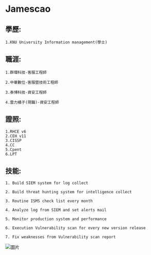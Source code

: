 Jamescao
===
學歷:
---
    
    1.KNU University Information management(學士)

職涯:
---
    1.群環科技-客服工程師

    2.中華數位-客服暨技術工程師

    3.泰博科技-資安工程師

    4.雲力橘子(現職)-資安工程師

證照:
---
    1.RHCE v6
    2.CEH v11
    3.CISSP
    4.CC
    5.Cpent
    6.LPT

技能:
---
    1. Build SIEM system for log collect

    2. Build threat hunting system for intelligence collect

    3. Routine ISMS check list every month

    4. Analyze log from SIEM and set alerts mail

    5. Monitor production system and performance

    6. Execution Vulnerability scan for every new version release

    7. Fix weaknesses from Vulnerability scan report

![圖片](https://github.com/favorite986141/jamescao/assets/125249893/c0898343-3935-4ee5-986b-92c1ad6df179)

